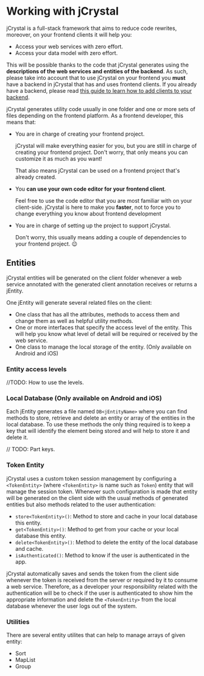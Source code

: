 # Working with jCrystal

jCrystal is a full-stack framework that aims to reduce code rewrites, moreover, on your frontend clients it will help you:

- Access your web services with zero effort.
- Access your data model with zero effort.

This will be possible thanks to the code that jCrystal generates using the **descriptions of the web services and entities of the backend**. As such, please take into account that to use jCrystal on your frontend you **must** have a backend in jCrystal that has and uses frontend clients. If you already have a backend, please read [this guide to learn how to add clients to your backend](../clients/general.md).


jCrystal generates utility code usually in one folder and one or more sets of files depending on the frontend platform.  As a frontend developer, this means that:

- You are in charge of creating your frontend project.

    jCrystal will make everything easier for you, but you are still in charge of creating your frontend project. Don't worry, that only means you can customize it as much as you want!

    That also means jCrystal can be used on a frontend project that's already created.

- You **can use your own code editor for your frontend client**.

    Feel free to use the code editor that you are most familiar with on your client-side. jCrystal is here to make you **faster**, not to force you to change everything you know about frontend development

- You are in charge of setting up the project to support jCrystal.

    Don't worry, this usually means adding a couple of dependencies to your frontend project. :wink:


## Entities
jCrystal entities will be generated on the client folder whenever a web service annotated with the generated client annotation receives or returns a jEntity.

One jEntity will generate several related files on the client: 
- One class that has all the attributes, methods to access them and change them as well as helpful utility methods.
- One or more interfaces that specify the access level of the entity. This will help you know what level of detail will be required or received by the web service. 
- One class to manage the local storage of the entity. (Only available on Android and iOS)


### Entity access levels
//TODO: How to use the levels.

### Local Database (Only available on Android and iOS)
Each jEntity generates a file named `DB<jEntityName>` where you can find methods to store, retrieve and delete an entity or array of the entities in the local database. To use these methods the only thing required is to keep a key that will identify the element being stored and will help to store it and delete it. 

// TODO: Part keys. 

### Token Entity
jCrystal uses a custom token session management by configuring a `<TokenEntity>` (where `<TokenEntity>` is name such as `Token`) entity that will manage the session token. Whenever such configuration is made that entity will be generated on the client side with the usual methods of generated entities but also methods related to the user authentication:

- `store<TokenEntity>()`: Method to store and cache in your local database this entity.
- `get<TokenEntity>()`: Method to get from your cache or your local database this entity.
- `delete<TokenEntity>()`: Method to delete the entity of the local database and cache.
- `isAuthenticated()`: Method to know if the user is authenticated in the app.

jCrystal automatically saves and sends the token from the client side whenever the token is received from the server or required by it to consume a web service. Therefore, as a developer your responsibility related with the authentication will be to check if the user is authenticated to show him the appropriate information and delete the `<TokenEntity>` from the local database whenever the user logs out of the system. 

### Utilities

There are several entity utilites that can help to manage arrays of given entity: 

- Sort
- MapList
- Group
